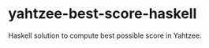 yahtzee-best-score-haskell
==========================

Haskell solution to compute best possible score in Yahtzee.
